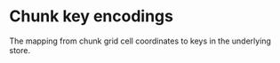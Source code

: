 # Chunk key encodings

The mapping from chunk grid cell coordinates to keys in the underlying store.
